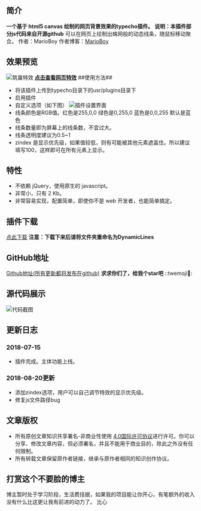 ## 简介 ##
**一个基于 html5 canvas 绘制的网页背景效果的typecho插件。**
**说明：本插件部分js代码来自开源github**
可以在网页上绘制出蛛网般的动态线条，随鼠标移动聚合。
作者：MarioBoy
作者博客：[MarioBoy][1]
## 效果预览 ##
![筑巢特效][2]
[**点击查看网页特效**][3]
##使用方法##

 - 将该插件上传到typecho目录下的usr/plugins目录下
 - 启用插件
 - 自定义选项（如下图）
![插件设置界面][4]
 - 线条颜色是RGB值。红色是255,0,0 绿色是0,255,0 蓝色是0,0,255 默认是蓝色
 - 线条数量即为屏幕上的线条数，不宜过大。
 - 线条透明度建议为0.5~1
 - zindex 是显示优先级，如果值较低，则有可能被其他元素遮盖住。所以建议填写100，这样即可在所有元素上显示。
## 特性 ##
 - 不依赖 jQuery，使用原生的 javascript。
 - 非常小，只有 2 Kb。
 - 非常容易实现，配置简单，即使你不是 web 开发者，也能简单搞定。
## 插件下载 ##
[点此下载][5]
**注意：下载下来后请将文件夹重命名为DynamicLines**
## GitHub地址 ##
[Github地址(所有更新都将发布在github)][6]
**求求你们了，给我个star吧** ::twemoji:tongue:: 
## 源代码展示 ##
![代码截图][7]
## 更新日志 ##
### 2018-07-15 ###
- 插件完成。主体功能上线。
### 2018-08-20更新 ###
 - 添加zindex选项，用户可以自己调节特效的显示优先级。
 - 修复js文件路径bug
## 文章版权 ##
 - 所有原创文章知识共享署名-非商业性使用 [4.0国际许可协议][8]进行许可。你可以分享、修改文章内容，但必须署名，并且不能用于商业目的，除此之外没有任何限制。
 - 所有转载文章保留原作者链接，继承与原作者相同的知识创作协议。
## 打赏这个不要脸的博主 ##
博主暂时处于学习阶段，生活费拮据，如果我的项目能让你开心，有笔额外的收入没有什么比这更让我有前进的动力了。
比心


  [1]: http://www.changjiangblog.top
  [2]: http://ww1.sinaimg.cn/large/0079MVdAly1ft8lqah3tmg31gi0q34ne.gif
  [3]: http://www.changjiangblog.top/canvas-nest.html
  [4]: http://ww1.sinaimg.cn/large/0079MVdAly1ft8lvqp7lmj31hc0pg76l.jpg
  [5]: https://github.com/changjiangblog/DynamicLines-typecho-plugin/archive/master.zip
  [6]: https://github.com/changjiangblog/DynamicLines-typecho-plugin
  [7]: http://ww1.sinaimg.cn/large/0079MVdAly1ft8mgddx8wj313a0gj40l.jpg
  [8]: https://creativecommons.org/licenses/by-nc/4.0/

